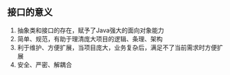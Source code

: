 ## 接口的意义

1. 抽象类和接口的存在，赋予了Java强大的面向对象能力
2. 简单、规范，有助于理清庞大项目的逻辑、条理、架构
3. 利于维护、方便扩展，当项目庞大，业务复杂后，满足不了当前需求时方便扩展
4. 安全、严密、解耦合